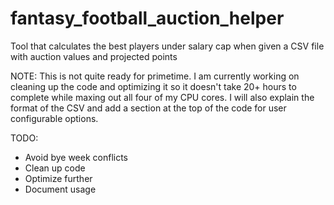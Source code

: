 fantasy_football_auction_helper
===============================

Tool that calculates the best players under salary cap when given a CSV file with auction values and projected points

NOTE: This is not quite ready for primetime. I am currently working on cleaning up the code and optimizing it so it doesn't take 20+ hours to complete while maxing out all four of my CPU cores. I will also explain the format of the CSV and add a section at the top of the code for user configurable options.

TODO:
- Avoid bye week conflicts
- Clean up code
- Optimize further
- Document usage

